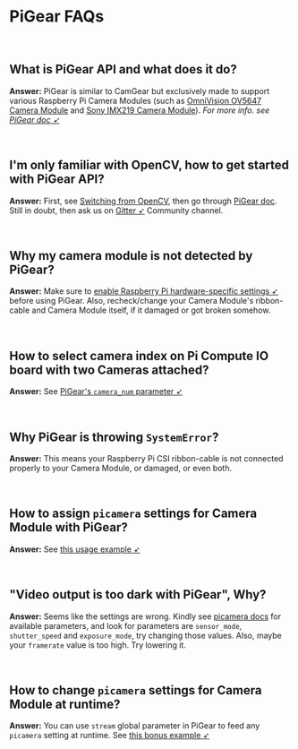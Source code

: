 <!--
===============================================
vidgear library source-code is deployed under the Apache 2.0 License:

Copyright (c) 2019 Abhishek Thakur(@abhiTronix) <abhi.una12@gmail.com>

Licensed under the Apache License, Version 2.0 (the "License");
you may not use this file except in compliance with the License.
You may obtain a copy of the License at

   http://www.apache.org/licenses/LICENSE-2.0

Unless required by applicable law or agreed to in writing, software
distributed under the License is distributed on an "AS IS" BASIS,
WITHOUT WARRANTIES OR CONDITIONS OF ANY KIND, either express or implied.
See the License for the specific language governing permissions and
limitations under the License.
===============================================
-->

# PiGear FAQs

&nbsp;

## What is PiGear API and what does it do?

**Answer:** PiGear is similar to CamGear but exclusively made to support various Raspberry Pi Camera Modules (such as [OmniVision OV5647 Camera Module](https://github.com/techyian/MMALSharp/wiki/OmniVision-OV5647-Camera-Module) and [Sony IMX219 Camera Module](https://github.com/techyian/MMALSharp/wiki/Sony-IMX219-Camera-Module)). _For more info. see [PiGear doc ➶](../../gears/pigear/overview/)_

&nbsp;

## I'm only familiar with OpenCV, how to get started with PiGear API?

**Answer:** First, see [Switching from OpenCV](../../switch_from_cv/#switching-videocapture-apis), then go through [PiGear doc](../../gears/pigear/overview/). Still in doubt, then ask us on [Gitter ➶](https://gitter.im/vidgear/community) Community channel.

&nbsp;

## Why my camera module is not detected by PiGear?

**Answer:** Make sure to [enable Raspberry Pi hardware-specific settings ➶](https://picamera.readthedocs.io/en/release-1.13/quickstart.html) before using PiGear. Also, recheck/change your Camera Module's ribbon-cable and Camera Module itself, if it damaged or got broken somehow.

&nbsp;

## How to select camera index on Pi Compute IO board with two Cameras attached?

**Answer:** See [PiGear's `camera_num` parameter ➶](../../gears/pigear/params/#camera_num)

&nbsp;

## Why PiGear is throwing `SystemError`?

**Answer:** This means your Raspberry Pi CSI ribbon-cable is not connected properly to your Camera Module, or damaged, or even both. 

&nbsp;

## How to assign `picamera` settings for Camera Module with PiGear?

**Answer:** See [this usage example ➶](../../gears/pigear/usage/#using-pigear-with-variable-camera-properties)

&nbsp;

## "Video output is too dark with PiGear", Why?

**Answer:** Seems like the settings are wrong. Kindly see [picamera docs](https://picamera.readthedocs.io/en/release-1.13/api_camera.html) for available parameters, and look for parameters are `sensor_mode`, `shutter_speed` and `exposure_mode`, try changing those values. Also, maybe your `framerate` value is too high. Try lowering it.

&nbsp;


## How to change `picamera` settings for Camera Module at runtime?

**Answer:** You can use `stream` global parameter in PiGear to feed any `picamera` setting at runtime. See [this bonus example ➶](../pigear_ex/#setting-variable-picamera-parameters-for-camera-module-at-runtime)

&nbsp;